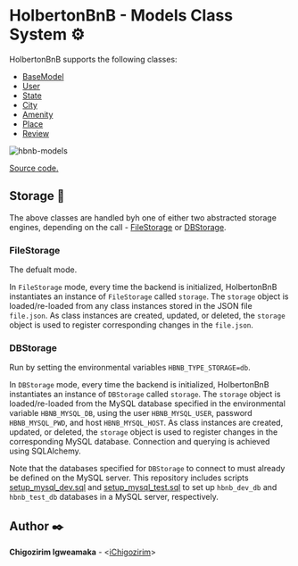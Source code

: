 # HolbertonBnB - Models Class System :gear:
HolbertonBnB supports the following classes:
- [BaseModel](../models/base_model.py)
- [User](../models/user.py)
- [State](../models/state.py)
- [City](../models/city.py)
- [Amenity](../models/amenity.py)
- [Place](../models/place.py)
- [Review](../models/review.py)

![hbnb-models](https://user-images.githubusercontent.com/88312276/196213921-43778910-92c6-42b8-80e5-4a6ba1784974.png)

[Source code.](../models)

## Storage :floppy_disk:
The above classes are handled byh one of either two abstracted storage engines, depending on the call - [FileStorage](../models/engine/file_storage.py) or [DBStorage](../models/engine/db_storage.py).  

### FileStorage

The defualt mode.

In `FileStorage` mode, every time the backend is initialized, HolbertonBnB instantiates an instance of `FileStorage` called `storage`. The `storage` object is loaded/re-loaded from any class instances stored in the JSON file `file.json`. As class instances are created, updated, or deleted, the `storage` object is used to register corresponding changes in the `file.json`.

### DBStorage

Run by setting the environmental variables `HBNB_TYPE_STORAGE=db`.

In `DBStorage` mode, every time the backend is initialized, HolbertonBnB
instantiates an instance of `DBStorage` called `storage`. The `storage` object
is loaded/re-loaded from the MySQL database specified in the environmental variable
`HBNB_MYSQL_DB`, using the user `HBNB_MYSQL_USER`, password `HBNB_MYSQL_PWD`, and
host `HBNB_MYSQL_HOST`. As class instances are created, updated, or deleted, the
`storage` object is used to register changes in the corresponding MySQL database.
Connection and querying is achieved using SQLAlchemy.

Note that the databases specified for `DBStorage` to connect to must already be
defined on the MySQL server. This repository includes scripts
[setup_mysql_dev.sql](../mysql/setup_mysql_dev.sql) and [setup_mysql_test.sql](../mysql/setup_mysql_test.sql)
to set up `hbnb_dev_db` and `hbnb_test_db` databases in a MySQL server,
respectively.

 ## Author :black_nib:
**Chigozirim Igweamaka** - <[iChigozirim](https://github.com/iChigozirim)>
